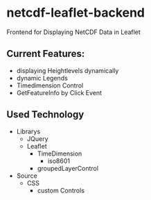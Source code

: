 # netcdf-leaflet-backend
Frontend for Displaying NetCDF Data in Leaflet

## Current Features:
- displaying Heightlevels dynamically
- dynamic Legends
- Timedimension Control
- GetFeatureInfo by Click Event


## Used Technology
- Librarys
    - JQuery
    - Leaflet
        - TimeDimension
            - iso8601
        - groupedLayerControl
- Source
    - CSS
        - custom Controls 